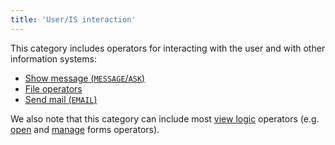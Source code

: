 ```yaml
---
title: 'User/IS interaction'
---
```


This category includes operators for interacting with the user and with other information systems:

-   [Show message (`MESSAGE`/`ASK`)](Show_message_MESSAGE_ASK.md)
-   [File operators](File_operators.md)
-   [Send mail (`EMAIL`)](Send_mail_EMAIL.md)

We also note that this category can include most [view logic](View_logic.md) operators (e.g. [open](Open_form.md) and [manage](Form_operators.md) forms operators).
